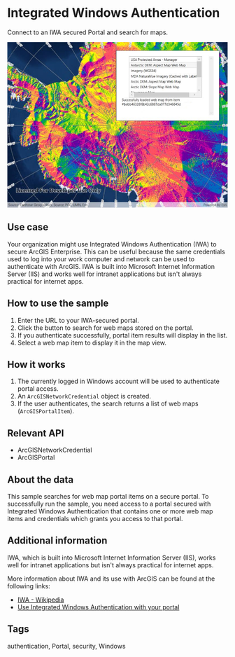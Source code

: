 # Integrated Windows Authentication

Connect to an IWA secured Portal and search for maps.

![Image of integrated windows authentication](IntegratedWindowsAuth.jpg)

## Use case

Your organization might use Integrated Windows Authentication (IWA) to secure ArcGIS Enterprise. This can be useful because the same credentials used to log into your work computer and network can be used to authenticate with ArcGIS. IWA is built into Microsoft Internet Information Server (IIS) and works well for intranet applications but isn't always practical for internet apps.

## How to use the sample

1. Enter the URL to your IWA-secured portal.
2. Click the button to search for web maps stored on the portal.
3. If you authenticate successfully, portal item results will display in the list.
4. Select a web map item to display it in the map view.

## How it works

1. The currently logged in Windows account will be used to authenticate portal access.
2. An `ArcGISNetworkCredential` object is created.
3. If the user authenticates, the search returns a list of web maps (`ArcGISPortalItem`).

## Relevant API

* ArcGISNetworkCredential
* ArcGISPortal

## About the data

This sample searches for web map portal items on a secure portal. To successfully run the sample, you need access to a portal secured with Integrated Windows Authentication that contains one or more web map items and credentials which grants you access to that portal.

## Additional information

IWA, which is built into Microsoft Internet Information Server (IIS), works well for intranet applications but isn't always practical for internet apps.

More information about IWA and its use with ArcGIS can be found at the following links:
* [IWA - Wikipedia](https://en.wikipedia.org/wiki/Integrated_Windows_Authentication)
* [Use Integrated Windows Authentication with your portal](http://enterprise.arcgis.com/en/portal/latest/administer/windows/use-integrated-windows-authentication-with-your-portal.htm)

## Tags

authentication, Portal, security, Windows

